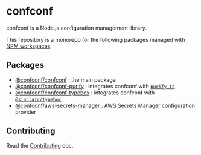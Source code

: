 # confconf

confconf is a Node.js configuration management library.

This repository is a monorepo for the following packages managed with [NPM workspaces](https://docs.npmjs.com/cli/v7/using-npm/workspaces).

## Packages

- [@confconf/confconf](/packages/confconf) : the main package
- [@confconf/confconf-purify](/packages/confconf-purify) : integrates confconf with [`purify-ts`](https://github.com/gigobyte/purify)
- [@confconf/confconf-typebox](/packages/confconf-typebox) : integrates confconf with [`@sinclair/typebox`](https://github.com/sinclairzx81/typebox)
- [@confconf/aws-secrets-manager](/packages/aws-secrets-manager) : AWS Secrets Manager configuration provider

## Contributing

Read the [Contributing](./CONTRIBUTING.md) doc.
